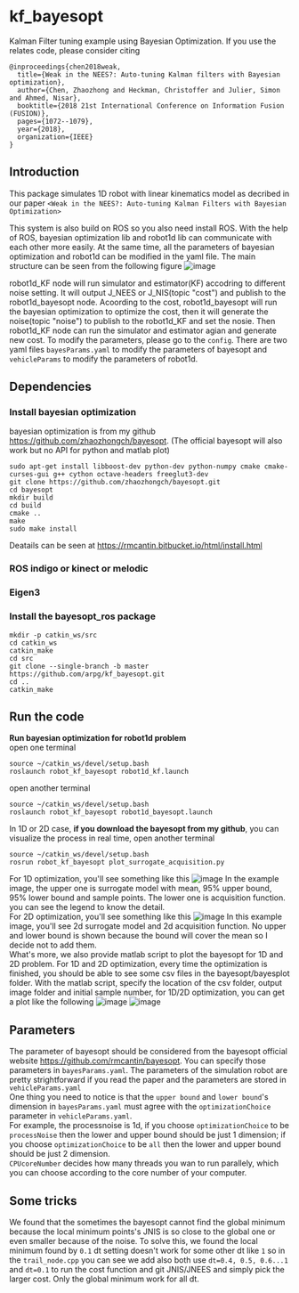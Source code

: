 # kf_bayesopt
Kalman Filter tuning example using Bayesian Optimization. If you use the relates code, please consider citing
```
@inproceedings{chen2018weak,
  title={Weak in the NEES?: Auto-tuning Kalman filters with Bayesian optimization},
  author={Chen, Zhaozhong and Heckman, Christoffer and Julier, Simon and Ahmed, Nisar},
  booktitle={2018 21st International Conference on Information Fusion (FUSION)},
  pages={1072--1079},
  year={2018},
  organization={IEEE}
}
```
## Introduction
This package simulates 1D robot with linear kinematics model as decribed in our paper `<Weak in the NEES?: Auto-tuning Kalman Filters
with Bayesian Optimization>`

This system is also build on ROS so you also need install ROS. With the help of ROS, bayesian optimization lib and robot1d lib can communicate with each other more easily. At the same time, all the parameters of bayesian optimization and robot1d can be modified in the yaml file.
The main structure can be seen from the following figure
![image](https://github.com/arpg/ekf_bayesopt/raw/master/plot_example/Nodes.png)

robot1d_KF node will run simulator and estimator(KF) accodring to different noise setting. It will output J_NEES or J_NIS(topic "cost") and publish to the robot1d_bayesopt node. Acoording to the cost, robot1d_bayesopt will run the bayesian optimization to optimize the cost, then it will generate the noise(topic "noise") to publish to the robot1d_KF and set the nosie. Then robot1d_KF node can run the simulator and estimator agian and generate new cost.
To modify the parameters, please go to the `config`. There are two yaml files `bayesParams.yaml` to modify the parameters of bayesopt and `vehicleParams` to modify the parameters of robot1d.

## Dependencies
### Install bayesian optimization
bayesian optimization is from my github https://github.com/zhaozhongch/bayesopt. (The official bayesopt will also work but no API for python and matlab plot)
```
sudo apt-get install libboost-dev python-dev python-numpy cmake cmake-curses-gui g++ cython octave-headers freeglut3-dev
git clone https://github.com/zhaozhongch/bayesopt.git
cd bayesopt
mkdir build
cd build
cmake ..
make
sudo make install
```
Deatails can be seen at https://rmcantin.bitbucket.io/html/install.html

### ROS indigo or kinect or melodic
### Eigen3
### Install the bayesopt_ros package

```
mkdir -p catkin_ws/src
cd catkin_ws
catkin_make
cd src
git clone --single-branch -b master https://github.com/arpg/kf_bayesopt.git
cd ..
catkin_make
```
## Run the code
**Run bayesian optimization for robot1d problem** <br/>
open one terminal
```
source ~/catkin_ws/devel/setup.bash
roslaunch robot_kf_bayesopt robot1d_kf.launch 
```
open another terminal
```
source ~/catkin_ws/devel/setup.bash
roslaunch robot_kf_bayesopt robot1d_bayesopt.launch
```
In 1D or 2D case, **if you download the bayesopt from my github**, you can visualize the process in real time, open another terminal

```
source ~/catkin_ws/devel/setup.bash
rosrun robot_kf_bayesopt plot_surrogate_acquisition.py
```
For 1D optimization, you'll see something like this
![image](https://github.com/arpg/ekf_bayesopt/raw/master/plot_example/1d_opt_example.png)
In the example image, the upper one is surrogate model with mean, 95% upper bound, 95% lower bound and sample points. The lower one is acquisition function. you can see the legend to know the detail.  
For 2D optimization, you'll see something like this 
![image](https://github.com/arpg/ekf_bayesopt/raw/master/plot_example/2d_opt_example.png)
In this example image, you'll see 2d surrogate model and 2d acquisition function. No upper and lower bound is shown because the bound will cover the mean so I decide not to add them.  
What's more, we also provide matlab script to plot the bayesopt for 1D and 2D problem. For 1D and 2D optimization, every time the optimization is finished, you should be able to see some csv files in the bayesopt/bayesplot folder. With the matlab script, specify the location of the csv folder, output image folder and initial sample number, for 1D/2D optimization, you can get a plot like the following
![image](https://github.com/arpg/ekf_bayesopt/raw/master/plot_example/1d_matlab_plot.png)
![image](https://github.com/arpg/ekf_bayesopt/raw/master/plot_example/2d_matlab_plot.png)

## Parameters
The parameter of bayesopt should be considered from the bayesopt official website https://github.com/rmcantin/bayesopt. You can specify those parameters in `bayesParams.yaml`.
The parameters of the simulation robot are pretty strightforward if you read the paper and the parameters are stored in `vehicleParams.yaml`  
One thing you need to notice is that the `upper bound` and `lower bound`'s dimension in `bayesParams.yaml` must agree with the `optimizationChoice` parameter in `vehicleParams.yaml`.  
For example, the processnoise is 1d, if you choose `optimizationChoice` to be `processNoise` then the lower and upper bound should be just 1 dimension; if you choose `optimizationChoice` to be `all` then the lower and upper bound should be just 2 dimension.  
`CPUcoreNumber` decides how many threads you wan to run parallely, which you can choose according to the core number of your computer.

## Some tricks
We found that the sometimes the bayesopt cannot find the global minimum because the local minimum points's JNIS is so close to the global one or even smaller because of the noise. To solve this, we found the local minimum found by `0.1` dt setting doesn't work for some other dt like `1` so in the `trail_node.cpp` you can see we add also both use `dt=0.4, 0.5, 0.6...1` and `dt=0.1` to run the cost function and git JNIS/JNEES and simply pick the larger cost. Only the global minimum work for all dt.  
